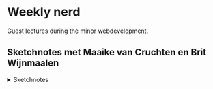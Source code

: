 # Weekly nerd
Guest lectures during the minor webdevelopment.

## Sketchnotes met Maaike van Cruchten en Brit Wijnmaalen
<details>
    <summary>Sketchnotes</summary>

![Week 1](./assets/week1.JPG)
![Week 1](./assets/week1.2.JPG)
![Week 1](./assets/week1.3.JPG)
![Week 1](./assets/week1.4.JPG)
<details>

## Stephan Hay over Design Patterns
<details>
    <summary>Sketchnotes</summary>

![Airbnb](./assets/airbnb.JPG)
![Airbnb](./assets/airbnb2.JPG)
<details>


## Cyd Stumpel (ex) & Dennis Spierenburg (ex) over werken als Frontender bij Matise
<details>
    <summary>Sketchnotes</summary>

![Matise](./assets/matise.JPG)
<details>

## Maike Klip over ontwerpen voor vluchtelingen
<details>
    <summary>Sketchnotes</summary>

<details>

## Ischa Gast over A11y
<details>
    <summary>Sketchnotes</summary>

![Schiphol](./assets/schiphol1.2.JPG)
![Schiphol](./assets/schiphol.JPG)
<details>

## Workshop PE
<details>
    <summary>Sketchnotes</summary>

![Voorhoede](./assets/voorhoede.jpg)
<details>

## Daan Rongen over afstuderen en je eigen signatuur behouden
<details>
    <summary>Sketchnotes</summary>

![Daan](./assets/daan2.HEIC)
![Daan](./assets/daan.HEIC)
<details>